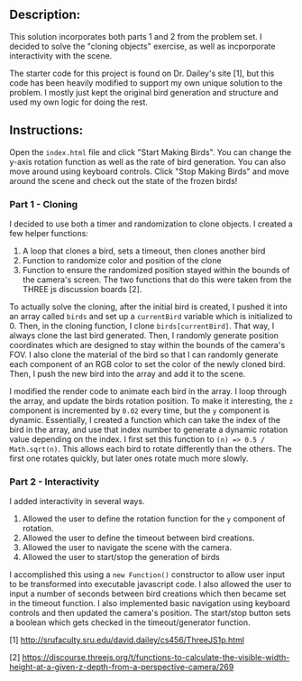 ## Description:

This solution incorporates both parts 1 and 2 from the problem set. I decided to solve the "cloning objects" exercise, as well as incporporate interactivity with the scene.

The starter code for this project is found on Dr. Dailey's site [1], but this code has been heavily modified to support my own unique solution to the problem. I mostly just kept the original bird generation and structure and used my own logic for doing the rest.

## Instructions:
Open the `index.html` file and click "Start Making Birds". You can change the y-axis rotation function as well as the rate of bird generation. You can also move around using keyboard controls. Click "Stop Making Birds" and move around the scene and check out the state of the frozen birds!

### Part 1 - Cloning
I decided to use both a timer and randomization to clone objects. I created a few helper functions:

1) A loop that clones a bird, sets a timeout, then clones another bird
2) Function to randomize color and position of the clone
3) Function to ensure the randomized position stayed within the bounds of the camera's screen. The two functions that do this were taken from the THREE js discussion boards [2].

To actually solve the cloning, after the initial bird is created, I pushed it into an array called `birds` and set up a `currentBird` variable which is initialized to 0. Then, in the cloning function, I clone `birds[currentBird]`. That way, I always clone the last bird generated. Then, I randomly generate position coordinates which are designed to stay within the bounds of the camera's FOV. I also clone the material of the bird so that I can randomly generate each component of an RGB color to set the color of the newly cloned bird. Then, I push the new bird into the array and add it to the scene.

I modified the render code to animate each bird in the array. I loop through the array, and update the birds rotation position. To make it interesting, the `z` component is incremented by `0.02` every time, but the `y` component is dynamic. Essentially, I created a function which can take the index of the bird in the array, and use that index number to generate a dynamic rotation value depending on the index. I first set this function to `(n) => 0.5 / Math.sqrt(n)`. This allows each bird to rotate differently than the others. The first one rotates quickly, but later ones rotate much more slowly.

### Part 2 - Interactivity
I added interactivity in several ways.

1) Allowed the user to define the rotation function for the `y` component of rotation.
2) Allowed the user to define the timeout between bird creations.
3) Allowed the user to navigate the scene with the camera.
4) Allowed the user to start/stop the generation of birds

I accomplished this using a `new Function()` constructor to allow user input to be transformed into executable javascript code. I also allowed the user to input a number of seconds between bird creations which then became set in the timeout function. I also implemented basic navigation using keyboard controls and then updated the camera's position. The start/stop button sets a boolean which gets checked in the timeout/generator function.

[1] http://srufaculty.sru.edu/david.dailey/cs456/ThreeJS1p.html

[2] https://discourse.threejs.org/t/functions-to-calculate-the-visible-width-height-at-a-given-z-depth-from-a-perspective-camera/269